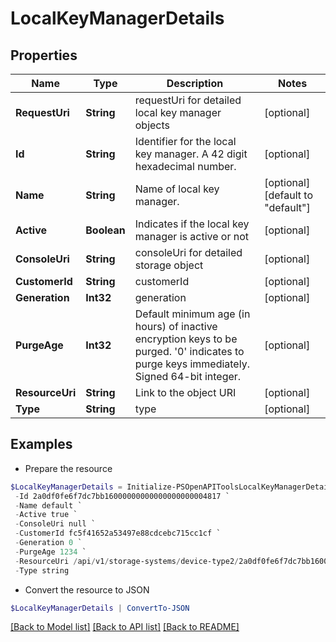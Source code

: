 # LocalKeyManagerDetails
## Properties

Name | Type | Description | Notes
------------ | ------------- | ------------- | -------------
**RequestUri** | **String** | requestUri for detailed local key manager objects | [optional] 
**Id** | **String** | Identifier for the local key manager. A 42 digit hexadecimal number. | [optional] 
**Name** | **String** | Name of local key manager. | [optional] [default to "default"]
**Active** | **Boolean** | Indicates if the local key manager is active or not | [optional] 
**ConsoleUri** | **String** | consoleUri for detailed storage object | [optional] 
**CustomerId** | **String** | customerId | [optional] 
**Generation** | **Int32** | generation | [optional] 
**PurgeAge** | **Int32** | Default minimum age (in hours) of inactive encryption keys to be purged. &#39;0&#39; indicates to purge keys immediately. Signed 64-bit integer. | [optional] 
**ResourceUri** | **String** | Link to the object URI | [optional] 
**Type** | **String** | type | [optional] 

## Examples

- Prepare the resource
```powershell
$LocalKeyManagerDetails = Initialize-PSOpenAPIToolsLocalKeyManagerDetails  -RequestUri api/v1/storage-systems/device-type2/2a0df0fe6f7dc7bb16000000000000000000004817/local-key-manager/2a0df0fe6f7dc7bb16000000000000000000004007 `
 -Id 2a0df0fe6f7dc7bb16000000000000000000004817 `
 -Name default `
 -Active true `
 -ConsoleUri null `
 -CustomerId fc5f41652a53497e88cdcebc715cc1cf `
 -Generation 0 `
 -PurgeAge 1234 `
 -ResourceUri /api/v1/storage-systems/device-type2/2a0df0fe6f7dc7bb16000000000000000000004817 `
 -Type string
```

- Convert the resource to JSON
```powershell
$LocalKeyManagerDetails | ConvertTo-JSON
```

[[Back to Model list]](../README.md#documentation-for-models) [[Back to API list]](../README.md#documentation-for-api-endpoints) [[Back to README]](../README.md)

